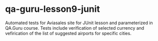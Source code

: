 # qa-guru-lesson9-junit
Automated tests for Aviasales site for JUnit lesson and parameterized in QA.Guru course. Tests include verification of selected currency and vefirication of the list of suggested airports for specific cities.
